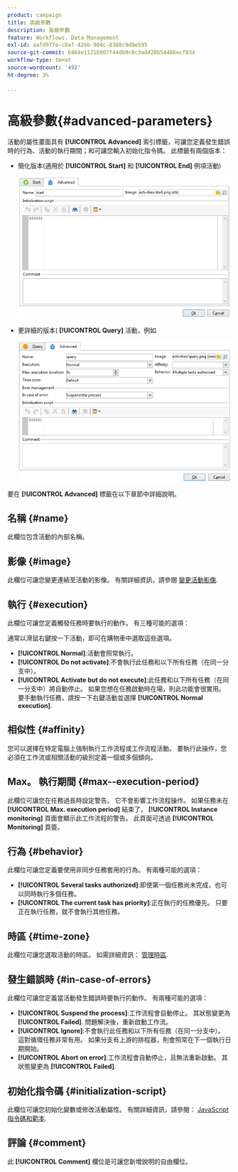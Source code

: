 ```yaml
---
product: campaign
title: 高級參數
description: 高級參數
feature: Workflows, Data Management
exl-id: aafd977e-c8af-426b-904c-8388c9d8e595
source-git-commit: 6464e1121b907f44db9c0c3add28b54486ecf834
workflow-type: tm+mt
source-wordcount: '492'
ht-degree: 3%

---
```


# 高級參數{#advanced-parameters}



活動的屬性畫面具有 **[!UICONTROL Advanced]** 索引標籤，可讓您定義發生錯誤時的行為、活動的執行期間；和可讓您輸入初始化指令碼。 此標籤有兩個版本：

* 簡化版本(適用於 **[!UICONTROL Start]** 和 **[!UICONTROL End]** 例項活動)

   ![](assets/wf-advanced-basic.png)

* 更詳細的版本( **[!UICONTROL Query]** 活動，例如

   ![](assets/wf-advanced-full.png)

要在 **[!UICONTROL Advanced]** 標籤在以下章節中詳細說明。

## 名稱 {#name}

此欄位包含活動的內部名稱。

## 影像 {#image}

此欄位可讓您變更連結至活動的影像。 有關詳細資訊，請參閱 [變更活動影像](change-activity-images.md).

## 執行 {#execution}

此欄位可讓您定義觸發任務時要執行的動作。 有三種可能的選項：

通常以滑鼠右鍵按一下活動，即可在購物車中選取這些選項。

* **[!UICONTROL Normal]**:活動會照常執行。
* **[!UICONTROL Do not activate]**:不會執行此任務和以下所有任務（在同一分支中）。
* **[!UICONTROL Activate but do not execute]**:此任務和以下所有任務（在同一分支中）將自動停止。 如果您想在任務啟動時在場，則此功能會很實用。 要手動執行任務，請按一下右鍵活動並選擇 **[!UICONTROL Normal execution]**.

## 相似性 {#affinity}

您可以選擇在特定電腦上強制執行工作流程或工作流程活動。 要執行此操作，您必須在工作流或相關活動的級別定義一個或多個傾向。


## Max。 執行期間 {#max--execution-period}

此欄位可讓您在任務過長時設定警告。 它不會影響工作流程操作。 如果任務未在 **[!UICONTROL Max. execution period]** 結束了， **[!UICONTROL Instance monitoring]** 頁面會顯示此工作流程的警告。 此頁面可透過 **[!UICONTROL Monitoring]** 頁簽。

## 行為 {#behavior}

此欄位可讓您定義要使用非同步任務套用的行為。 有兩種可能的選項：

* **[!UICONTROL Several tasks authorized]**:即使第一個任務尚未完成，也可以同時執行多個任務。
* **[!UICONTROL The current task has priority]**:正在執行的任務優先。 只要正在執行任務，就不會執行其他任務。

## 時區 {#time-zone}

此欄位可讓您選取活動的時區。 如需詳細資訊： [管理時區](managing-time-zones.md).

## 發生錯誤時 {#in-case-of-errors}

此欄位可讓您定義當活動發生錯誤時要執行的動作。 有兩種可能的選項：

* **[!UICONTROL Suspend the process]**:工作流程會自動停止。 其狀態變更為 **[!UICONTROL Failed]**. 問題解決後，重新啟動工作流。
* **[!UICONTROL Ignore]**:不會執行此任務和以下所有任務（在同一分支中）。 這對循環任務非常有用。 如果分支有上游的排程器，則會照常在下一個執行日期開始。
* **[!UICONTROL Abort on error]**:工作流程會自動停止，且無法重新啟動。 其狀態變更為 **[!UICONTROL Failed]**.

## 初始化指令碼 {#initialization-script}

此欄位可讓您初始化變數或修改活動屬性。 有關詳細資訊，請參閱： [JavaScript指令碼和範本](javascript-scripts-and-templates.md).

## 評論 {#comment}

此 **[!UICONTROL Comment]** 欄位是可讓您新增說明的自由欄位。
